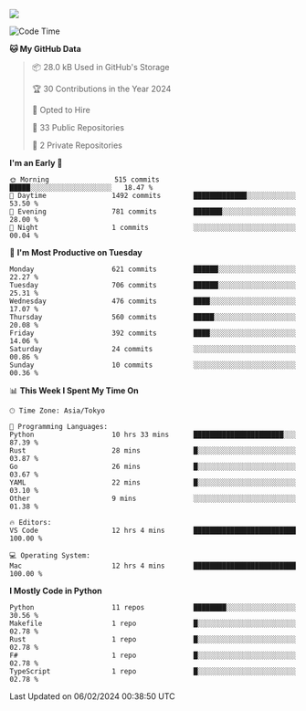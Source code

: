 ![](https://komarev.com/ghpvc/?username=kitagawa-hr)

<!--START_SECTION:waka-->
![Code Time](http://img.shields.io/badge/Code%20Time-773%20hrs%2031%20mins-blue)

**🐱 My GitHub Data** 

> 📦 28.0 kB Used in GitHub's Storage 
 > 
> 🏆 30 Contributions in the Year 2024
 > 
> 💼 Opted to Hire
 > 
> 📜 33 Public Repositories 
 > 
> 🔑 2 Private Repositories 
 > 
**I'm an Early 🐤** 

```text
🌞 Morning                515 commits         █████░░░░░░░░░░░░░░░░░░░░   18.47 % 
🌆 Daytime                1492 commits        █████████████░░░░░░░░░░░░   53.50 % 
🌃 Evening                781 commits         ███████░░░░░░░░░░░░░░░░░░   28.00 % 
🌙 Night                  1 commits           ░░░░░░░░░░░░░░░░░░░░░░░░░   00.04 % 
```
📅 **I'm Most Productive on Tuesday** 

```text
Monday                   621 commits         ██████░░░░░░░░░░░░░░░░░░░   22.27 % 
Tuesday                  706 commits         ██████░░░░░░░░░░░░░░░░░░░   25.31 % 
Wednesday                476 commits         ████░░░░░░░░░░░░░░░░░░░░░   17.07 % 
Thursday                 560 commits         █████░░░░░░░░░░░░░░░░░░░░   20.08 % 
Friday                   392 commits         ████░░░░░░░░░░░░░░░░░░░░░   14.06 % 
Saturday                 24 commits          ░░░░░░░░░░░░░░░░░░░░░░░░░   00.86 % 
Sunday                   10 commits          ░░░░░░░░░░░░░░░░░░░░░░░░░   00.36 % 
```


📊 **This Week I Spent My Time On** 

```text
🕑︎ Time Zone: Asia/Tokyo

💬 Programming Languages: 
Python                   10 hrs 33 mins      ██████████████████████░░░   87.39 % 
Rust                     28 mins             █░░░░░░░░░░░░░░░░░░░░░░░░   03.87 % 
Go                       26 mins             █░░░░░░░░░░░░░░░░░░░░░░░░   03.67 % 
YAML                     22 mins             █░░░░░░░░░░░░░░░░░░░░░░░░   03.10 % 
Other                    9 mins              ░░░░░░░░░░░░░░░░░░░░░░░░░   01.38 % 

🔥 Editors: 
VS Code                  12 hrs 4 mins       █████████████████████████   100.00 % 

💻 Operating System: 
Mac                      12 hrs 4 mins       █████████████████████████   100.00 % 
```

**I Mostly Code in Python** 

```text
Python                   11 repos            ████████░░░░░░░░░░░░░░░░░   30.56 % 
Makefile                 1 repo              █░░░░░░░░░░░░░░░░░░░░░░░░   02.78 % 
Rust                     1 repo              █░░░░░░░░░░░░░░░░░░░░░░░░   02.78 % 
F#                       1 repo              █░░░░░░░░░░░░░░░░░░░░░░░░   02.78 % 
TypeScript               1 repo              █░░░░░░░░░░░░░░░░░░░░░░░░   02.78 % 
```




 Last Updated on 06/02/2024 00:38:50 UTC
<!--END_SECTION:waka-->
